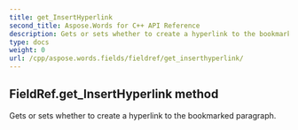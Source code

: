 ```yaml
---
title: get_InsertHyperlink
second_title: Aspose.Words for C++ API Reference
description: Gets or sets whether to create a hyperlink to the bookmarked paragraph. 
type: docs
weight: 0
url: /cpp/aspose.words.fields/fieldref/get_inserthyperlink/
---
```

## FieldRef.get_InsertHyperlink method


Gets or sets whether to create a hyperlink to the bookmarked paragraph.

